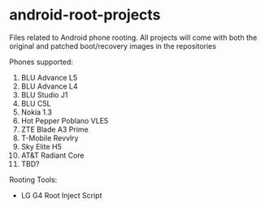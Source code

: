 # android-root-projects
Files related to Android phone rooting. All projects will come with both the original and patched boot/recovery images in the repositories

Phones supported:
1. BLU Advance L5
2. BLU Advance L4
3. BLU Studio J1
4. BLU C5L
5. Nokia 1.3
6. Hot Pepper Poblano VLE5
7. ZTE Blade A3 Prime
8. T-Mobile Revvlry
9. Sky Elite H5
10. AT&T Radiant Core
11. TBD?

Rooting Tools:
- LG G4 Root Inject Script
